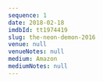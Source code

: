 ```yaml
---
sequence: 1
date: 2018-02-18
imdbId: tt1974419
slug: the-neon-demon-2016
venue: null
venueNotes: null
medium: Amazon
mediumNotes: null
---
```


